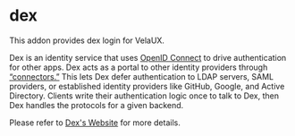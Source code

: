 # dex

This addon provides dex login for VelaUX.

Dex is an identity service that uses [OpenID Connect](https://openid.net/connect/) to drive authentication for other apps.
Dex acts as a portal to other identity providers through [“connectors.”](https://dexidp.io/docs/connectors/) This lets Dex defer authentication to LDAP servers, SAML providers, or established identity providers like GitHub, Google, and Active Directory. Clients write their authentication logic once to talk to Dex, then Dex handles the protocols for a given backend.

Please refer to [Dex's Website](https://dexidp.io/docs/) for more details.

